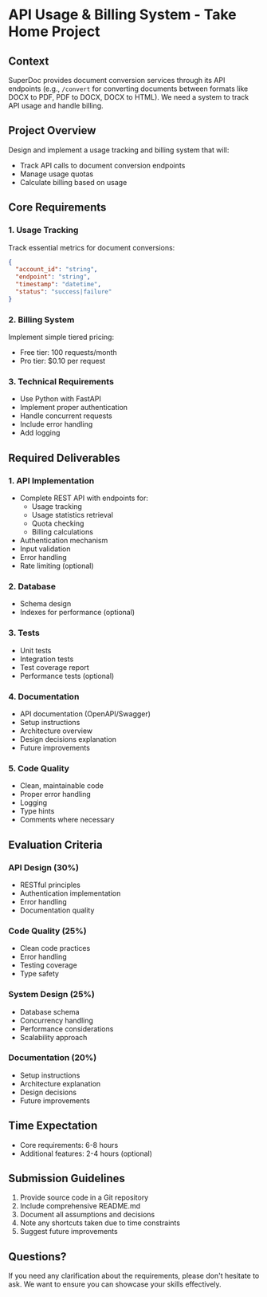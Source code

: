 # API Usage & Billing System - Take Home Project

## Context
SuperDoc provides document conversion services through its API endpoints (e.g., `/convert` for converting documents between formats like DOCX to PDF, PDF to DOCX, DOCX to HTML). We need a system to track API usage and handle billing.

## Project Overview
Design and implement a usage tracking and billing system that will:
- Track API calls to document conversion endpoints
- Manage usage quotas
- Calculate billing based on usage

## Core Requirements

### 1. Usage Tracking
Track essential metrics for document conversions:
```json
{
  "account_id": "string",
  "endpoint": "string",
  "timestamp": "datetime",
  "status": "success|failure"
}
```

### 2. Billing System
Implement simple tiered pricing:
- Free tier: 100 requests/month
- Pro tier: $0.10 per request

### 3. Technical Requirements
- Use Python with FastAPI
- Implement proper authentication
- Handle concurrent requests
- Include error handling
- Add logging

## Required Deliverables

### 1. API Implementation
- Complete REST API with endpoints for:
  - Usage tracking
  - Usage statistics retrieval
  - Quota checking
  - Billing calculations
- Authentication mechanism
- Input validation
- Error handling
- Rate limiting (optional)

### 2. Database
- Schema design
- Indexes for performance (optional)

### 3. Tests
- Unit tests
- Integration tests
- Test coverage report
- Performance tests (optional)

### 4. Documentation
- API documentation (OpenAPI/Swagger)
- Setup instructions
- Architecture overview
- Design decisions explanation
- Future improvements

### 5. Code Quality
- Clean, maintainable code
- Proper error handling
- Logging
- Type hints
- Comments where necessary

## Evaluation Criteria

### API Design (30%)
- RESTful principles
- Authentication implementation
- Error handling
- Documentation quality

### Code Quality (25%)
- Clean code practices
- Error handling
- Testing coverage
- Type safety

### System Design (25%)
- Database schema
- Concurrency handling
- Performance considerations
- Scalability approach

### Documentation (20%)
- Setup instructions
- Architecture explanation
- Design decisions
- Future improvements

## Time Expectation
- Core requirements: 6-8 hours
- Additional features: 2-4 hours (optional)

## Submission Guidelines
1. Provide source code in a Git repository
2. Include comprehensive README.md
3. Document all assumptions and decisions
4. Note any shortcuts taken due to time constraints
5. Suggest future improvements

## Questions?
If you need any clarification about the requirements, please don't hesitate to ask. We want to ensure you can showcase your skills effectively.